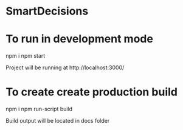 # SmartDecisions

# To run in development mode

npm i
npm start

Project will be running at http://localhost:3000/

# To create create production build 

npm i
npm run-script build

Build output will be located in docs folder
